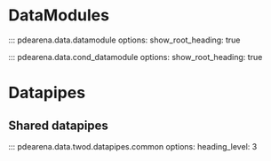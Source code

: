 # DataModules

::: pdearena.data.datamodule
    options:
        show_root_heading: true


::: pdearena.data.cond_datamodule
    options:
        show_root_heading: true


# Datapipes

## Shared datapipes

::: pdearena.data.twod.datapipes.common
    options:
        heading_level: 3
